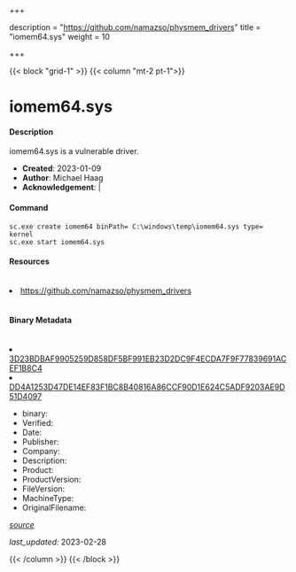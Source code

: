 +++

description = "https://github.com/namazso/physmem_drivers"
title = "iomem64.sys"
weight = 10

+++


{{< block "grid-1" >}}
{{< column "mt-2 pt-1">}}


# iomem64.sys

#### Description

iomem64.sys is a vulnerable driver.

- **Created**: 2023-01-09
- **Author**: Michael Haag
- **Acknowledgement**:  | [](https://twitter.com/)

#### Command

```
sc.exe create iomem64 binPath= C:\windows\temp\iomem64.sys type= kernel
sc.exe start iomem64.sys
```

#### Resources
<br>


<li><a href=" https://github.com/namazso/physmem_drivers"> https://github.com/namazso/physmem_drivers</a></li>


<br>


#### Binary Metadata
<br>



<li><a href="https://www.virustotal.com/gui/file/3D23BDBAF9905259D858DF5BF991EB23D2DC9F4ECDA7F9F77839691ACEF1B8C4">3D23BDBAF9905259D858DF5BF991EB23D2DC9F4ECDA7F9F77839691ACEF1B8C4</a></li>

<li><a href="https://www.virustotal.com/gui/file/DD4A1253D47DE14EF83F1BC8B40816A86CCF90D1E624C5ADF9203AE9D51D4097">DD4A1253D47DE14EF83F1BC8B40816A86CCF90D1E624C5ADF9203AE9D51D4097</a></li>



- binary: 
- Verified: 
- Date: 
- Publisher: 
- Company: 
- Description: 
- Product: 
- ProductVersion: 
- FileVersion: 
- MachineType: 
- OriginalFilename: 

[*source*](https://github.com/magicsword-io/LOLDrivers/tree/main/yaml/iomem64.sys.yml)

*last_updated:* 2023-02-28


{{< /column >}}
{{< /block >}}

